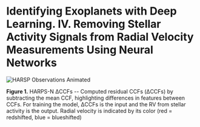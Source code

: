 # Identifying Exoplanets with Deep Learning. IV. Removing Stellar Activity Signals from Radial Velocity Measurements Using Neural Networks

![HARSP Observations Animated](pics/CCF_residuals_H-N.gif)

**Figure 1.** HARPS-N ΔCCFs -- Computed residual CCFs (ΔCCFs) by subtracting the mean CCF, highlighting differences in features between CCFs. For training the model, ΔCCFs is the input and the RV from stellar activity is the output. Radial velocity is indicated by its color (red = redshifted, blue = blueshifted)
